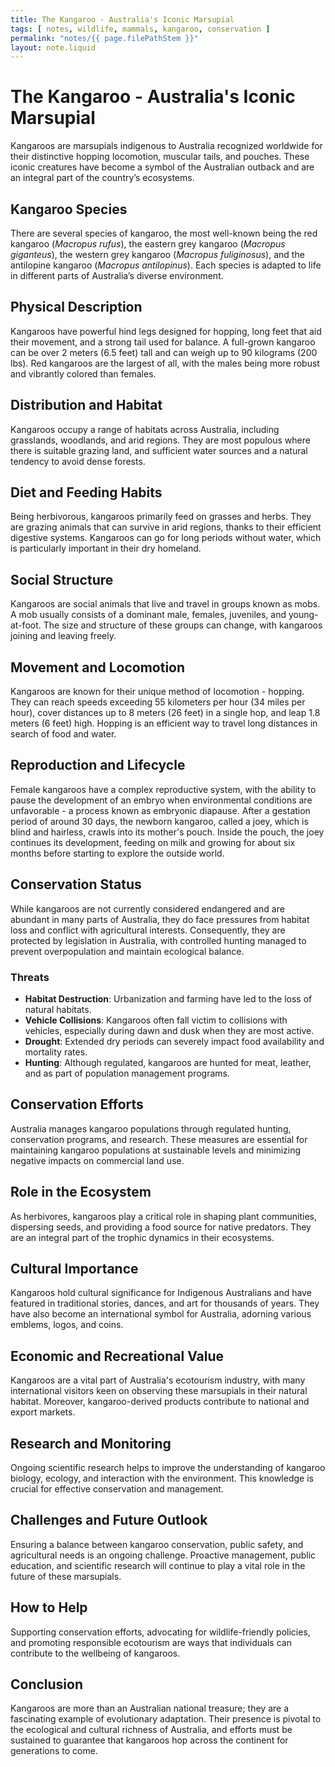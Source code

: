 ```yaml
---
title: The Kangaroo - Australia's Iconic Marsupial
tags: [ notes, wildlife, mammals, kangaroo, conservation ]
permalink: "notes/{{ page.filePathStem }}"
layout: note.liquid
---
```


# The Kangaroo - Australia's Iconic Marsupial

Kangaroos are marsupials indigenous to Australia recognized worldwide for their distinctive hopping locomotion, muscular tails, and pouches. These iconic creatures have become a symbol of the Australian outback and are an integral part of the country’s ecosystems.

## Kangaroo Species

There are several species of kangaroo, the most well-known being the red kangaroo (*Macropus rufus*), the eastern grey kangaroo (*Macropus giganteus*), the western grey kangaroo (*Macropus fuliginosus*), and the antilopine kangaroo (*Macropus antilopinus*). Each species is adapted to life in different parts of Australia’s diverse environment.

## Physical Description

Kangaroos have powerful hind legs designed for hopping, long feet that aid their movement, and a strong tail used for balance. A full-grown kangaroo can be over 2 meters (6.5 feet) tall and can weigh up to 90 kilograms (200 lbs). Red kangaroos are the largest of all, with the males being more robust and vibrantly colored than females.

## Distribution and Habitat

Kangaroos occupy a range of habitats across Australia, including grasslands, woodlands, and arid regions. They are most populous where there is suitable grazing land, and sufficient water sources and a natural tendency to avoid dense forests.

## Diet and Feeding Habits

Being herbivorous, kangaroos primarily feed on grasses and herbs. They are grazing animals that can survive in arid regions, thanks to their efficient digestive systems. Kangaroos can go for long periods without water, which is particularly important in their dry homeland.

## Social Structure

Kangaroos are social animals that live and travel in groups known as mobs. A mob usually consists of a dominant male, females, juveniles, and young-at-foot. The size and structure of these groups can change, with kangaroos joining and leaving freely.

## Movement and Locomotion

Kangaroos are known for their unique method of locomotion - hopping. They can reach speeds exceeding 55 kilometers per hour (34 miles per hour), cover distances up to 8 meters (26 feet) in a single hop, and leap 1.8 meters (6 feet) high. Hopping is an efficient way to travel long distances in search of food and water.

## Reproduction and Lifecycle

Female kangaroos have a complex reproductive system, with the ability to pause the development of an embryo when environmental conditions are unfavorable - a process known as embryonic diapause. After a gestation period of around 30 days, the newborn kangaroo, called a joey, which is blind and hairless, crawls into its mother's pouch. Inside the pouch, the joey continues its development, feeding on milk and growing for about six months before starting to explore the outside world.

## Conservation Status

While kangaroos are not currently considered endangered and are abundant in many parts of Australia, they do face pressures from habitat loss and conflict with agricultural interests. Consequently, they are protected by legislation in Australia, with controlled hunting managed to prevent overpopulation and maintain ecological balance.

### Threats

- **Habitat Destruction**: Urbanization and farming have led to the loss of natural habitats.
- **Vehicle Collisions**: Kangaroos often fall victim to collisions with vehicles, especially during dawn and dusk when they are most active.
- **Drought**: Extended dry periods can severely impact food availability and mortality rates.
- **Hunting**: Although regulated, kangaroos are hunted for meat, leather, and as part of population management programs.

## Conservation Efforts

Australia manages kangaroo populations through regulated hunting, conservation programs, and research. These measures are essential for maintaining kangaroo populations at sustainable levels and minimizing negative impacts on commercial land use.

## Role in the Ecosystem

As herbivores, kangaroos play a critical role in shaping plant communities, dispersing seeds, and providing a food source for native predators. They are an integral part of the trophic dynamics in their ecosystems.

## Cultural Importance

Kangaroos hold cultural significance for Indigenous Australians and have featured in traditional stories, dances, and art for thousands of years. They have also become an international symbol for Australia, adorning various emblems, logos, and coins.

## Economic and Recreational Value

Kangaroos are a vital part of Australia's ecotourism industry, with many international visitors keen on observing these marsupials in their natural habitat. Moreover, kangaroo-derived products contribute to national and export markets.

## Research and Monitoring

Ongoing scientific research helps to improve the understanding of kangaroo biology, ecology, and interaction with the environment. This knowledge is crucial for effective conservation and management.

## Challenges and Future Outlook

Ensuring a balance between kangaroo conservation, public safety, and agricultural needs is an ongoing challenge. Proactive management, public education, and scientific research will continue to play a vital role in the future of these marsupials.

## How to Help

Supporting conservation efforts, advocating for wildlife-friendly policies, and promoting responsible ecotourism are ways that individuals can contribute to the wellbeing of kangaroos.

## Conclusion

Kangaroos are more than an Australian national treasure; they are a fascinating example of evolutionary adaptation. Their presence is pivotal to the ecological and cultural richness of Australia, and efforts must be sustained to guarantee that kangaroos hop across the continent for generations to come.
